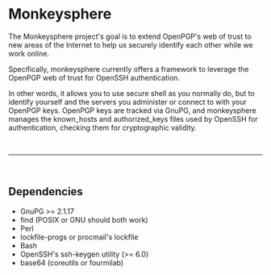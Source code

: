 # Monkeysphere

The Monkeysphere project's goal is to extend OpenPGP's web of trust to new areas of the Internet to help us securely identify each other while we work online.

Specifically, monkeysphere currently offers a framework to leverage the OpenPGP web of trust for OpenSSH authentication.

In other words, it allows you to use secure shell as you normally do, but to identify yourself and the servers you administer or connect to with your OpenPGP keys. OpenPGP keys are tracked via GnuPG, and monkeysphere manages the known_hosts and authorized_keys files used by OpenSSH for authentication, checking them for cryptographic validity.

<br />

---

<br />

## Dependencies

 * GnuPG >= 2.1.17
 * find (POSIX or GNU should both work)
 * Perl
 * lockfile-progs or procmail's lockfile
 * Bash
 * OpenSSH's ssh-keygen utility (>= 6.0)
 * base64 (coreutils or fourmilab)

